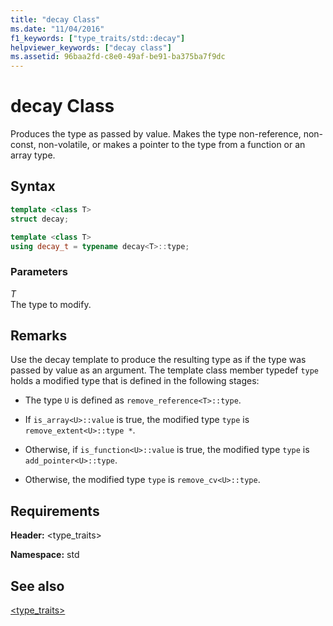 ```yaml
---
title: "decay Class"
ms.date: "11/04/2016"
f1_keywords: ["type_traits/std::decay"]
helpviewer_keywords: ["decay class"]
ms.assetid: 96baa2fd-c8e0-49af-be91-ba375ba7f9dc
---
```

# decay Class

Produces the type as passed by value. Makes the type non-reference, non-const, non-volatile, or makes a pointer to the type from a function or an array type.

## Syntax

```cpp
template <class T>
struct decay;

template <class T>
using decay_t = typename decay<T>::type;
```

### Parameters

*T*\
The type to modify.

## Remarks

Use the decay template to produce the resulting type as if the type was passed by value as an argument. The template class member typedef `type` holds a modified type that is defined in the following stages:

- The type `U` is defined as `remove_reference<T>::type`.

- If `is_array<U>::value` is true, the modified type `type` is `remove_extent<U>::type *`.

- Otherwise, if `is_function<U>::value` is true, the modified type `type` is `add_pointer<U>::type`.

- Otherwise, the modified type `type` is `remove_cv<U>::type`.

## Requirements

**Header:** \<type_traits>

**Namespace:** std

## See also

[<type_traits>](../standard-library/type-traits.md)
